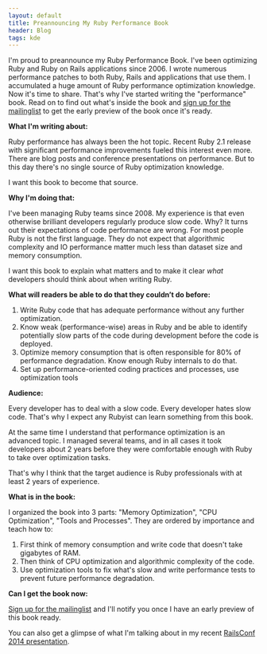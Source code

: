 ```yaml
---
layout: default
title: Preannouncing My Ruby Performance Book
header: Blog
tags: kde
---
```


I'm proud to preannounce my Ruby Performance Book. I've been optimizing Ruby and Ruby on Rails applications since 2006. I wrote numerous performance patches to both Ruby, Rails and applications that use them. I accumulated a huge amount of Ruby performance optimization knowledge. Now it's time to share. That's why I've started writing the "performance" book. Read on to find out what's inside the book and [sign up for the mailinglist](http://ruby-performance-book.com/) to get the early preview of the book once it's ready.<!--more-->

**What I'm writing about:**

Ruby performance has always been the hot topic. Recent Ruby 2.1 release with significant performance improvements fueled this interest even more. There are blog posts and conference presentations on performance. But to this day there's no single source of Ruby optimization knowledge.

I want this book to become that source.


**Why I'm doing that:**

I've been managing Ruby teams since 2008. My experience is that even otherwise brilliant developers regularly produce slow code. Why? It turns out their expectations of code performance are wrong. For most people Ruby is not the first language. They do not expect that algorithmic complexity and IO performance matter much less than dataset size and memory consumption.

I want this book to explain what matters and to make it clear *what* developers should think about when writing Ruby.


**What will readers be able to do that they couldn’t do before:**

1. Write Ruby code that has adequate performance without any further optimization.
2. Know weak (performance-wise) areas in Ruby and be able to identify potentially slow parts of the code during development before the code is deployed.
3. Optimize memory consumption that is often responsible for 80% of performance degradation. Know enough Ruby internals to do that.
4. Set up performance-oriented coding practices and processes, use optimization tools


**Audience:**

Every developer has to deal with a slow code. Every developer hates slow code. That's why I expect any Rubyist can learn something from this book.

At the same time I understand that performance optimization is an advanced topic. I managed several teams, and in all cases it took developers about 2 years before they were comfortable enough with Ruby to take over optimization tasks.

That's why I think that the target audience is Ruby professionals with at least 2 years of experience.


**What is in the book:**

I organized the book into 3 parts: "Memory Optimization", "CPU Optimization", "Tools and Processes". They are ordered by importance and teach how to:

1. First think of memory consumption and write code that doesn't take gigabytes of RAM.
2. Then think of CPU optimization and algorithmic complexity of the code.
3. Use optimization tools to fix what's slow and write performance tests to prevent future performance degradation.


**Can I get the book now:**

[Sign up for the mailinglist](http://ruby-performance-book.com/) and I'll notify you once I have an early preview of this book ready.

You can also get a glimpse of what I'm talking about in my recent [RailsConf 2014 presentation](/blog/2014/04/my-railsconf2014-presentation-slides.html).

